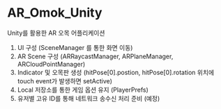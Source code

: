 # AR_Omok_Unity
Unity를 활용한 AR 오목 어플리케이션

1. UI 구성 (SceneManager 를 통한 화면 이동)
2. AR Scene 구성 (ARRaycastManager, ARPlaneManager, ARCloudPointManager)
3. Indicator 및 오목판 생성 (hitPose[0].postion, hitPose[0].rotation 위치에 touch event가 발생하면 setActive)
4. Local 저장소를 통한 게임 옵션 유지 (PlayerPrefs)
5. 유저별 고유 ID를 통해 네트워크 송수신 처리 준비 (예정)
